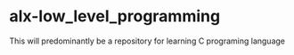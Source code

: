 # alx-low_level_programming
This will predominantly be a repository for learning C programing language
